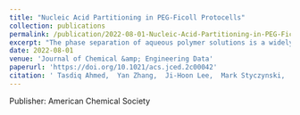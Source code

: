 ```yaml
---
title: "Nucleic Acid Partitioning in PEG-Ficoll Protocells"
collection: publications
permalink: /publication/2022-08-01-Nucleic-Acid-Partitioning-in-PEG-Ficoll-Protocells
excerpt: "The phase separation of aqueous polymer solutions is a widely used method for producing self-assembled, membraneless droplet protocells. Nonionic synthetic polymers forming an aqueous two-phase system (ATPS) have been shown to reliably form protocells that, when equipped with biological materials, are useful for applications such as analyte detection. Previous characterization of an ATPS-templated protocell did not investigate the effects of its biological components on phase stability. Here we report the phase diagram of a PEG 35k-Ficoll 400k-water ATPS at baseline and in the presence of necessary protocell components. Because the stability of an ATPS can be sensitive to small changes in composition, which in turn impacts solute partitioning, we present partitioning data of a variety of nucleic acids in response to protocell additives. The results show that the additives─particularly a mixture of salts and small organic molecules─have profound positive effects on ATPS stability and nucleic acid partitioning, both of which significantly contribute to protocell function. Our data uncovers several new areas of optimization for future protocell engineering.<br/><img src='/images/Partitioning.png'>"
date: 2022-08-01
venue: 'Journal of Chemical &amp; Engineering Data'
paperurl: 'https://doi.org/10.1021/acs.jced.2c00042'
citation: ' Tasdiq Ahmed,  Yan Zhang,  Ji-Hoon Lee,  Mark Styczynski,  Shuichi Takayama, &quot;Nucleic Acid Partitioning in PEG-Ficoll Protocells.&quot; Journal of Chemical &amp;amp; Engineering Data, 2022.'
---
```

Publisher: American Chemical Society
